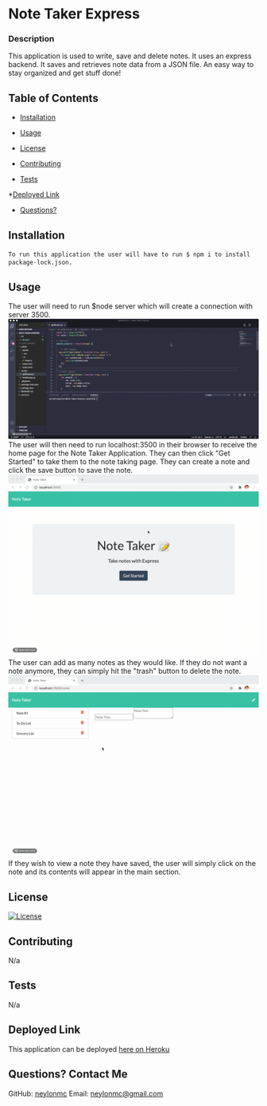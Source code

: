 # Note Taker Express

### Description
  This application is used to write, save and delete notes. It uses an express backend. It saves and retrieves note data from a JSON file. An easy way to stay organized and get stuff done!

## Table of Contents
  
* [Installation](#installation)
  
* [Usage](#usage)
  
* [License](#license)
  
* [Contributing](#contributing)
  
* [Tests](#tests)

*[Deployed Link](#deployed)
  
* [Questions?](#questions)

## Installation
  ```
  To run this application the user will have to run $ npm i to install package-lock.json. 
  ```
  
## Usage
  The user will need to run $node server which will create a connection with server 3500. 
  <img src="./public/assets/images/start.gif" alt="gif of deployed app">
  The user will then need to run localhost:3500 in their browser to receive the home page for the Note Taker Application. They can then click "Get Started" to take them to the note taking page. They can create a note and click the save button to save the note.
  <img src="./public/assets/images/note.gif" alt="gif of deployed app">
  The user can add as many notes as they would like. If they do not want a note anymore, they can simply hit the "trash" button to delete the note.
  <img src="./public/assets/images/delete.gif" alt="gif of deployed app">
  If they wish to view a note they have saved, the user will simply click on the note and its contents will appear in the main section.

## License
  [![License](https://img.shields.io/badge/License-MIT%202.0-blue.svg)](https://opensource.org/licenses/MIT)
  
## Contributing
  N/a
  
## Tests
  N/a

## Deployed Link
  This application can be deployed [here on Heroku]("https://fathomless-woodland-54966.herokuapp.com") 
  
## Questions? Contact Me
  GitHub: [neylonmc]("https://github.com/neylonmc")
  Email: [neylonmc@gmail.com]("mailto:neylonmc@gmail.com") 